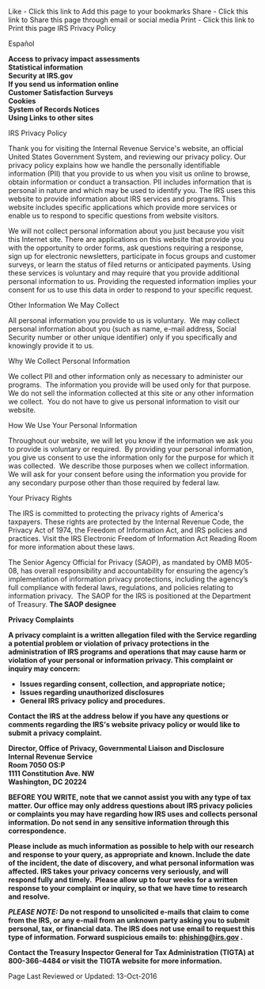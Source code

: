 Like - Click this link to Add this page to your bookmarks Share - Click this link to Share this page through email or social media Print - Click this link to Print this page IRS Privacy Policy

Español

**Access to privacy impact assessments  
Statistical information  
Security at IRS.gov  
If you send us information online  
Customer Satisfaction Surveys  
Cookies  
System of Records Notices  
Using Links to other sites**

IRS Privacy Policy

Thank you for visiting the Internal Revenue Service's website, an official United States Government System, and reviewing our privacy policy. Our privacy policy explains how we handle the personally identifiable information (PII) that you provide to us when you visit us online to browse, obtain information or conduct a transaction. PII includes information that is personal in nature and which may be used to identify you. The IRS uses this website to provide information about IRS services and programs. This website includes specific applications which provide more services or enable us to respond to specific questions from website visitors.

We will not collect personal information about you just because you visit this Internet site. There are applications on this website that provide you with the opportunity to order forms, ask questions requiring a response, sign up for electronic newsletters, participate in focus groups and customer surveys, or learn the status of filed returns or anticipated payments. Using these services is voluntary and may require that you provide additional personal information to us. Providing the requested information implies your consent for us to use this data in order to respond to your specific request.

Other Information We May Collect

All personal information you provide to us is voluntary.  We may collect personal information about you (such as name, e-mail address, Social Security number or other unique identifier) only if you specifically and knowingly provide it to us.

Why We Collect Personal Information

We collect PII and other information only as necessary to administer our programs.  The information you provide will be used only for that purpose.  We do not sell the information collected at this site or any other information we collect.  You do not have to give us personal information to visit our website.

How We Use Your Personal Information

Throughout our website, we will let you know if the information we ask you to provide is voluntary or required.  By providing your personal information, you give us consent to use the information only for the purpose for which it was collected.  We describe those purposes when we collect information.  We will ask for your consent before using the information you provide for any secondary purpose other than those required by federal law.

Your Privacy Rights

The IRS is committed to protecting the privacy rights of America's taxpayers. These rights are protected by the Internal Revenue Code, the Privacy Act of 1974, the Freedom of Information Act, and IRS policies and practices. Visit the IRS Electronic Freedom of Information Act Reading Room for more information about these laws.

The Senior Agency Official for Privacy (SAOP), as mandated by OMB M05-08, has overall responsibility and accountability for ensuring the agency’s implementation of information privacy protections, including the agency’s full compliance with federal laws, regulations, and policies relating to information privacy.  The SAOP for the IRS is positioned at the Department of Treasury. **The SAOP designee**

**Privacy Complaints**

**A privacy complaint is a written allegation filed with the Service regarding a potential problem or violation of privacy protections in the administration of IRS programs and operations that may cause harm or violation of your personal or information privacy. This complaint or inquiry may concern:**

*   **Issues regarding consent, collection, and appropriate notice;**
*   **Issues regarding unauthorized disclosures**
*   **General IRS privacy policy and procedures.**

**Contact the IRS at the address below if you have any questions or comments regarding the IRS's website privacy policy or would like to submit a privacy complaint.**

**Director, Office of Privacy, Governmental Liaison and Disclosure  
Internal Revenue Service  
Room 7050 OS:P  
1111 Constitution Ave. NW  
Washington, DC 20224**

**BEFORE YOU WRITE, note that we cannot assist you with any type of tax matter. Our office may only address questions about IRS privacy policies or complaints you may have regarding how IRS uses and collects personal information. Do not send in any sensitive information through this correspondence.**

**Please include as much information as possible to help with our research and response to your query, as appropriate and known. Include the date of the incident, the date of discovery, and what personal information was affected. IRS takes your privacy concerns very seriously, and will respond fully and timely.  Please allow up to four weeks for a written response to your complaint or inquiry, so that we have time to research and resolve.** 

**_**PLEASE NOTE:**_ Do not respond to unsolicited e-mails that claim to come from the IRS, or any e-mail from an unknown party asking you to submit personal, tax, or financial data. The IRS does not use email to request this type of information. Forward suspicious emails to: phishing@irs.gov .**

**Contact the Treasury Inspector General for Tax Administration (TIGTA) at 800-366-4484 or visit the TIGTA website for more information.**

Page Last Reviewed or Updated: 13-Oct-2016